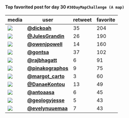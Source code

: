 #### Top favorited post for day 30 `#30DayMapChallenge (A map)`
| media                                                           | user                                                                            |   retweet |   favorite |
|-----------------------------------------------------------------|---------------------------------------------------------------------------------|-----------|------------|
| ![](http://pbs.twimg.com/media/EoGRIm8XMAM7rUH.jpg)             | **[@dickoah](https://twitter.com/twitter/statuses/1333506738386038784)**        |        35 |        204 |
| ![](http://pbs.twimg.com/media/EnweXoPW8AEt6Xr.jpg)             | **[@JulesGrandin](https://twitter.com/twitter/statuses/1333309789733007362)**   |        26 |        190 |
| ![](http://pbs.twimg.com/media/EoEPWyuW4AUtLVe.jpg)             | **[@owenjpowell](https://twitter.com/twitter/statuses/1333363933625847817)**    |        14 |        160 |
| ![](http://pbs.twimg.com/media/EoGj8gaXcAQ9jui.jpg)             | **[@gontsa](https://twitter.com/twitter/statuses/1333527390631432192)**         |        37 |        102 |
| ![](http://pbs.twimg.com/media/EoFku1wUwBE300_.jpg)             | **[@rajbhagatt](https://twitter.com/twitter/statuses/1333457876178718720)**     |         6 |         91 |
| ![](http://pbs.twimg.com/media/EoFjKOrXUAIKaI-.jpg)             | **[@pinakographos](https://twitter.com/twitter/statuses/1333456170145734659)**  |         9 |         75 |
| ![](http://pbs.twimg.com/media/EoFoXbJW4AA64ov.jpg)             | **[@margot_carto](https://twitter.com/twitter/statuses/1333462126548185093)**   |         3 |         60 |
| ![](http://pbs.twimg.com/media/EoFvcl0XEAEJsEj.jpg)             | **[@DanaeKontou](https://twitter.com/twitter/statuses/1333471375147884545)**    |        13 |         49 |
| ![](http://pbs.twimg.com/media/EoE_3fgXcAcotex.png)             | **[@antoaasa](https://twitter.com/twitter/statuses/1333417239303884800)**       |         6 |         45 |
| ![](http://pbs.twimg.com/tweet_video_thumb/EoFpARyWEA4iiBA.jpg) | **[@geologyjesse](https://twitter.com/twitter/statuses/1333478401705996289)**   |         5 |         43 |
| ![](http://pbs.twimg.com/media/EoDARC2XcAEgA6O.jpg)             | **[@evelynuuemaa](https://twitter.com/twitter/statuses/1333306990668484609)**   |         7 |         43 |
 
